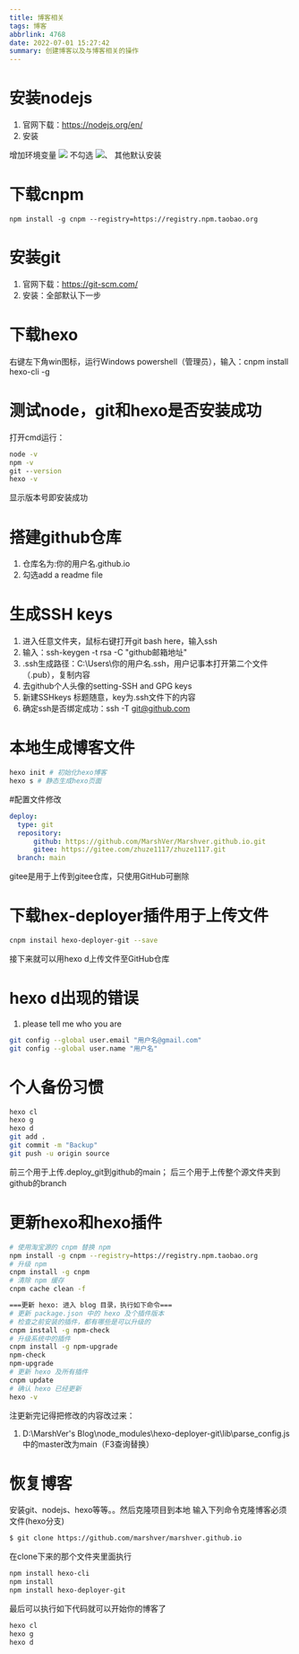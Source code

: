 ```yaml
---
title: 博客相关
tags: 博客
abbrlink: 4768
date: 2022-07-01 15:27:42
summary: 创建博客以及与博客相关的操作
---
```


# 安装nodejs
1. 官网下载：https://nodejs.org/en/
2. 安装

增加环境变量
![](https://s2.loli.net/2023/02/07/tiz9TqIJlxeP1HZ.png)
不勾选
![](https://s2.loli.net/2023/02/07/6YwUQpCckMhbOIF.png)、
其他默认安装

# 下载cnpm
```
npm install -g cnpm --registry=https://registry.npm.taobao.org
```

# 安装git
1. 官网下载：https://git-scm.com/
2. 安装：全部默认下一步

# 下载hexo
右键左下角win图标，运行Windows powershell（管理员），输入：cnpm install hexo-cli -g

# 测试node，git和hexo是否安装成功
打开cmd运行：
```cmd
node -v
npm -v
git --version
hexo -v
```
显示版本号即安装成功

# 搭建github仓库
1. 仓库名为:你的用户名.github.io
2. 勾选add a readme file

# 生成SSH keys
1. 进入任意文件夹，鼠标右键打开git bash here，输入ssh
2. 输入：ssh-keygen -t rsa -C "github邮箱地址"
3. .ssh生成路径：C:\Users\你的用户名\.ssh，用户记事本打开第二个文件（.pub），复制内容
4. 去github个人头像的setting-SSH and GPG keys
5. 新建SSHkeys 标题随意，key为.ssh文件下的内容
6. 确定ssh是否绑定成功：ssh -T git@github.com

# 本地生成博客文件
```bash
hexo init # 初始化hexo博客
hexo s # 静态生成hexo页面
```

#配置文件修改
```yml
deploy:
  type: git
  repository: 
      github: https://github.com/MarshVer/Marshver.github.io.git
      gitee: https://gitee.com/zhuze1117/zhuze1117.git
  branch: main
```
gitee是用于上传到gitee仓库，只使用GitHub可删除

# 下载hex-deployer插件用于上传文件
```bash
cnpm instail hexo-deployer-git --save
```
接下来就可以用hexo d上传文件至GitHub仓库

# hexo d出现的错误
1. please tell me who you are
```bash
git config --global user.email "用户名@gmail.com"
git config --global user.name "用户名"
```

# 个人备份习惯
```bash
hexo cl
hexo g
hexo d
git add .
git commit -m "Backup"
git push -u origin source
```
前三个用于上传.deploy_git到github的main；
后三个用于上传整个源文件夹到github的branch

# 更新hexo和hexo插件
```bash
# 使用淘宝源的 cnpm 替换 npm
npm install -g cnpm --registry=https://registry.npm.taobao.org
# 升级 npm
cnpm install -g cnpm     
# 清除 npm 缓存            
cnpm cache clean -f                

===更新 hexo: 进入 blog 目录，执行如下命令=== 
# 更新 package.json 中的 hexo 及个插件版本
# 检查之前安装的插件，都有哪些是可以升级的 
cnpm install -g npm-check
# 升级系统中的插件           
cnpm install -g npm-upgrade         
npm-check
npm-upgrade
# 更新 hexo 及所有插件
cnpm update
# 确认 hexo 已经更新
hexo -v
```
注更新完记得把修改的内容改过来：
1. D:\MarshVer's Blog\node_modules\hexo-deployer-git\lib\parse_config.js中的master改为main（F3查询替换）

# 恢复博客
安装git、nodejs、hexo等等。。然后克隆项目到本地
输入下列命令克隆博客必须文件(hexo分支)
```bash
$ git clone https://github.com/marshver/marshver.github.io
```
在clone下来的那个文件夹里面执行
```bash
npm install hexo-cli
npm install
npm install hexo-deployer-git
```
最后可以执行如下代码就可以开始你的博客了
```bash
hexo cl
hexo g
hexo d
```
